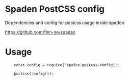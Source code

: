 # Spaden PostCSS config

Dependencies and config for postcss usage inside spaden.

https://github.com/finn-no/spaden


# Usage

```:javascript
    const config = require('spaden-postcss-config');

    postcss(config());
```

